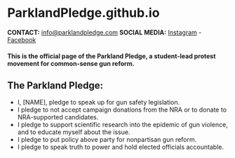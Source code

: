 # ParklandPledge.github.io

**CONTACT:** [info@parklandpledge.com](mailto:info@parklandpledge.com)
**SOCIAL MEDIA:** [Instagram](https://instagram.com/parklandpledge/) - [Facebook](http://facebook.com/parklandpledge/)

#### This is the official page of the Parkland Pledge, a student-lead protest movement for common-sense gun reform.

## The Parkland Pledge:

- I, [NAME], pledge to speak up for gun safety legislation.
- I pledge to not accept campaign donations from the NRA or to donate to NRA-supported candidates.
- I pledge to support scientific research into the epidemic of gun violence, and to educate myself about the issue.
- I pledge to put policy above party for nonpartisan gun reform.
- I pledge to speak truth to power and hold elected officials accountable.
